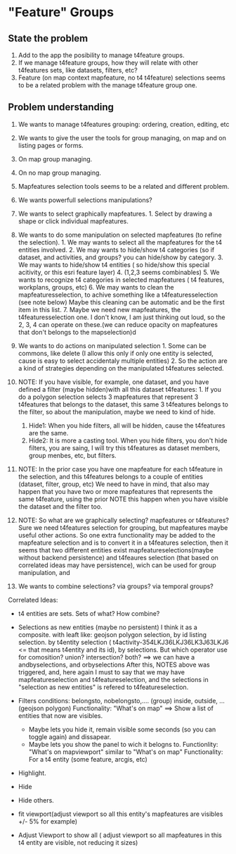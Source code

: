 # "Feature" Groups

## State the problem
1. Add to the app the posibility to manage t4feature groups.
2. If we manage t4feature groups, how they will relate with other t4features sets, like datasets, filters, etc?
3. Feature (on map context mapfeature, no t4 t4feature) selections seems to be a related problem with the manage t4feature group one.

## Problem understanding
1. We wants to manage t4features grouping: ordering, creation, editing, etc
2. We wants to give the user the tools for group managing, on map and on listing pages or forms.
  1. On map group managing.
  2. On no map group managing.
3. Mapfeatures selection tools seems to be a related and different problem.
  0. We wants powerfull selections manipulations?
  1. We wants to select graphically mapfeatures.
    1. Select by drawing a shape or click individual mapfeatures.
    
  2. We wants to do some manipulation on selected mapfeatures (to refine the selection).
    1. We may wants to select all the mapfeatures for the t4 entities involved.
    2. We may wants to hide/show t4 categories (so if dataset, and activities, and groups? you can hide/show by category.
    3. We may wants to hide/show t4 entities ( so hide/show this special acitivity, or this esri feature layer)
    4. (1,2,3 seems combinables)
    5. We wants to recognize t4 categories in selected mapfeatures ( t4 features, workplans, groups, etc)
    6. We may wants to clean the mapfeaturesselection, to achive something like a t4featuresselection (see note below)
       Maybe this cleaning can be automatic and be the first item in this list.
    7. Maybe we need new mapfeatures, the t4featuresselection one. I don't know, I am just thinking out loud,
       so the 2, 3, 4 can operate on these.(we can reduce opacity on mapfeatures that don't belongs to the mapselection)d

  4. We wants to do actions on manipulated selection 
    1. Some can be commons, like delete (I allow this only if only one entity is selected, cause is easy to select accidentaly multiple entities)
    2. So the action are a kind of strategies depending on the manipulated t4features selected.

  5. NOTE: If you have visible, for example, one dataset, and you have defined a filter (maybe hidden)with all this dataset t4features:
    1. If you do a polygon selection selects 3 mapfeatures that represent 3 t4features that belongs to the dataset,
    this same 3 t4features belongs to the filter, so about the manipulation, maybe we need to kind of hide.
      1. Hide1: When you hide filters, all will be hidden, cause the t4features are the same.
      2. Hide2: It is more a casting tool. When you hide filters, you don't hide filters, you are saing,
        I will try this t4features as dataset members, group menbes, etc, but filters.
  6. NOTE: In the prior case you have one mapfeature for each t4feature in the selection, and this t4features belongs to
     a couple of entities (dataset, filter, group, etc)
    We need to have in mind, that also may happen that you have two or more mapfeatures that represents the same t4feature,
    using the prior NOTE this happen when you have visible the dataset and the filter too.
  7. NOTE: So what are we graphically selecting? mapfeatures or t4features?
    Sure we need t4features selection for grouping, but mapfeatures maybe useful other actions.
    So one extra functionality may be added to the mapfeature selection and is to convert it in a t4features selection,
    then it seems that two different entities exist mapfeatureselections(maybe without backend persistence) and t4feaures
    selection (that based on correlated ideas may have persistence), wich can be used for group manipulation,
    and

  8. We wants to combine selections? via groups? via temporal groups? 

  Correlated Ideas:
  - t4 entities are sets.
    Sets of what? How combine?
  
  - Selections as new  entities (maybe no persistent)
  I think it as a composite. with leaft like:  geojson polygon selection, by id listing selection. by t4entity selection
  ( t4activity-354LKJ36LKJ36LK3J63LKJ6 <= that means t4entity and its id), by selections.
  But which operator use for comosition? union? intersection? both? ==>
  we can have a andbyselections, and orbyselections
  After this, NOTES above was triggered, and, here again I must to say that we may have mapfeatureselection and t4featureselection,
  and the selections in "selection as new entities" is refered to t4featureselection.
  
  - Filters conditions:
  belongsto, nobelongsto,.... (group)
  inside, outside, ...(geojson polygon)
  Functionality: "What's on map" ==> Show a list of entities that now are visibles.
    - Maybe lets you hide it, remain visible some seconds (so you can toggle again) and dissapear.
    - Maybe lets you show the panel to wich it belogns to.
  Functionlity: "What's on mapviewport" similar to "What's on map"
  Functionality: For a t4 entity (some feature, arcgis, etc)
   - Highlight.
   - Hide
   - Hide others.
   - fit viewport(adjust viewport so all this entity's mapfeatures are visibles +/- 5% for example)
   - Adjust Viewport to show all ( adjust viewport so all mapfeatures in this t4 entity are visible,
     not reducing it sizes)
  
  
    


